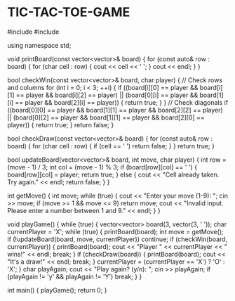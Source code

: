 # TIC-TAC-TOE-GAME
#include <iostream>
#include <vector>

using namespace std;

void printBoard(const vector<vector<char>>& board) {
    for (const auto& row : board) {
        for (char cell : row) {
            cout << cell << ' ';
        }
        cout << endl;
    }
}

bool checkWin(const vector<vector<char>>& board, char player) {
    // Check rows and columns
    for (int i = 0; i < 3; ++i) {
        if ((board[i][0] == player && board[i][1] == player && board[i][2] == player) ||
            (board[0][i] == player && board[1][i] == player && board[2][i] == player)) {
            return true;
        }
    }
    // Check diagonals
    if ((board[0][0] == player && board[1][1] == player && board[2][2] == player) ||
        (board[0][2] == player && board[1][1] == player && board[2][0] == player)) {
        return true;
    }
    return false;
}

bool checkDraw(const vector<vector<char>>& board) {
    for (const auto& row : board) {
        for (char cell : row) {
            if (cell == ' ') return false;
        }
    }
    return true;
}

bool updateBoard(vector<vector<char>>& board, int move, char player) {
    int row = (move - 1) / 3;
    int col = (move - 1) % 3;
    if (board[row][col] == ' ') {
        board[row][col] = player;
        return true;
    } else {
        cout << "Cell already taken. Try again." << endl;
        return false;
    }
}

int getMove() {
    int move;
    while (true) {
        cout << "Enter your move (1-9): ";
        cin >> move;
        if (move >= 1 && move <= 9) return move;
        cout << "Invalid input. Please enter a number between 1 and 9." << endl;
    }
}

void playGame() {
    while (true) {
        vector<vector<char>> board(3, vector<char>(3, ' '));
        char currentPlayer = 'X';
        while (true) {
            printBoard(board);
            int move = getMove();
            if (!updateBoard(board, move, currentPlayer)) continue;
            if (checkWin(board, currentPlayer)) {
                printBoard(board);
                cout << "Player " << currentPlayer << " wins!" << endl;
                break;
            }
            if (checkDraw(board)) {
                printBoard(board);
                cout << "It's a draw!" << endl;
                break;
            }
            currentPlayer = (currentPlayer == 'X') ? 'O' : 'X';
        }
        char playAgain;
        cout << "Play again? (y/n): ";
        cin >> playAgain;
        if (playAgain != 'y' && playAgain != 'Y') break;
    }
}

int main() {
    playGame();
    return 0;
}

